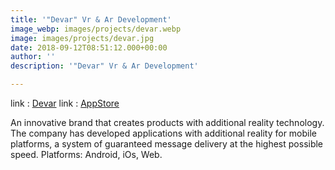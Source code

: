 ```yaml
---
title: '"Devar" Vr & Ar Development'
image_webp: images/projects/devar.webp
image: images/projects/devar.jpg
date: 2018-09-12T08:51:12.000+00:00
author: ''
description: '"Devar" Vr & Ar Development'

---
```

link : [Devar](https://devar.ru/)
link : [AppStore](https://apps.apple.com/ru/app/feeler/id1439052490)

An innovative brand that creates products with additional reality technology.
The company has developed applications with additional reality for mobile platforms, a system of guaranteed message delivery at the highest possible speed.
Platforms: Android, iOs, Web.
